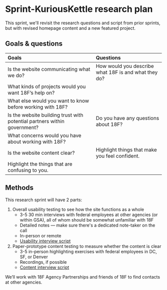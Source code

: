 # Sprint-KuriousKettle research plan

This sprint, we'll revisit the research questions and script from prior sprints, but with revised homepage content and a new featured project.

## Goals & questions

Goals | Questions
:----- | :---------
Is the website communicating what we do? | How would you describe what 18F is and what they do?
 | What kinds of projects would you want 18F’s help on?
 | What else would you want to know before working with 18F?
Is the website building trust with potential partners within government? | Do you have any questions about 18F?
 | What concerns would you have about working with 18F?
Is the website content clear? | Highlight things that make you feel confident.
 | Highlight the things that are confusing to you.

## Methods

This research sprint will have 2 parts:

1. Overall usability testing to see how the site functions as a whole
    * 3-5 30 min interviews with federal employees at other agencies (or within GSA), all of whom should be somewhat unfamiliar with 18F
    * Detailed notes — make sure there's a dedicated note-taker on the call
    * In-person or remote
    * [Usability interview script](https://github.com/18F/18f.gsa.gov/blob/research/research/2-sprint-festivefjord/interview-script.md)
2. Paper-prototype content testing to measure whether the content is clear
    * 3-5 in-person highlighting exercises with federal employees in DC, SF, or Denver
    * Recordings, if possible
    * [Content interview script](https://github.com/18F/18f.gsa.gov/blob/research/research/2-sprint-festivefjord/festivefjord-content-script.md)

We’ll work with 18F Agency Partnerships and friends of 18F to find contacts at other agencies.
